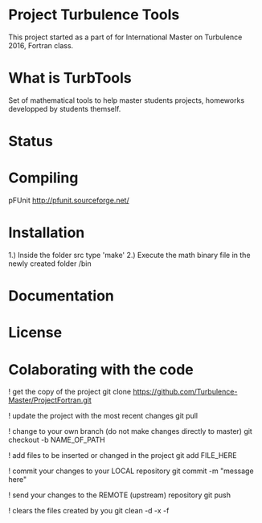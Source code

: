 # Project Turbulence Tools

This project started as a part of for International Master on Turbulence 2016, Fortran class.

# What is TurbTools

Set of mathematical tools to help master students projects, homeworks developped by students themself.

# Status

# Compiling
pFUnit http://pfunit.sourceforge.net/

# Installation
1.) Inside the folder src type 'make' 
2.) Execute the math binary file in the newly created folder /bin 

# Documentation

# License

# Colaborating with the code
! get the copy of the project 
git clone https://github.com/Turbulence-Master/ProjectFortran.git 

! update the project with the most recent changes 
git pull 

! change to your own branch (do not make changes directly to master) 
git checkout -b NAME_OF_PATH 

! add files to be inserted or changed in the project 
git add FILE_HERE 

! commit your changes to your LOCAL repository 
git commit -m "message here" 

! send your changes to the REMOTE (upstream) repository 
git push 

! clears the files created by you 
git clean -d -x -f 
